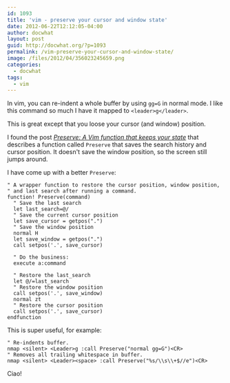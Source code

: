 ```yaml
---
id: 1093
title: 'vim - preserve your cursor and window state'
date: 2012-06-22T12:12:05-04:00
author: docwhat
layout: post
guid: http://docwhat.org/?p=1093
permalink: /vim-preserve-your-cursor-and-window-state/
image: /files/2012/04/356023245659.png
categories:
  - docwhat
tags:
  - vim
---
```

In vim, you can re-indent a whole buffer by using `gg=G` in normal mode.  I like this command so much I have it mapped to `<leader>g</leader>`.

This is great except that you loose your cursor (and window) position.<!--more-->

I found the post [_Preserve: A Vim function that keeps your state_](http://technotales.wordpress.com/2010/03/31/preserve-a-vim-function-that-keeps-your-state/) that describes a function called `Preserve` that saves the search history and cursor position.  It doesn't save the window position, so the screen still jumps around.

I have come up with a better `Preserve`:

``` viml
" A wrapper function to restore the cursor position, window position,
" and last search after running a command.
function! Preserve(command)
  " Save the last search
  let last_search=@/
  " Save the current cursor position
  let save_cursor = getpos(".")
  " Save the window position
  normal H
  let save_window = getpos(".")
  call setpos('.', save_cursor)

  " Do the business:
  execute a:command

  " Restore the last_search
  let @/=last_search
  " Restore the window position
  call setpos('.', save_window)
  normal zt
  " Restore the cursor position
  call setpos('.', save_cursor)
endfunction
```

This is super useful, for example:

``` viml
" Re-indents buffer.
nmap <silent> <Leader>g :call Preserve("normal gg=G")<CR>
" Removes all trailing whitespace in buffer.
nmap <silent> <Leader><space> :call Preserve("%s/\\s\\+$//e")<CR>
```

Ciao!
